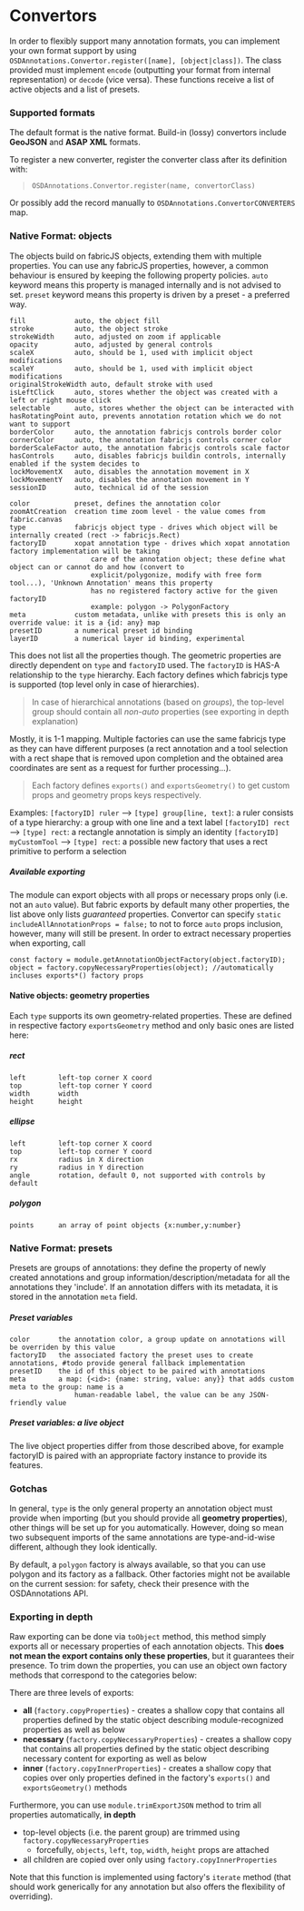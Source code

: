 # Convertors
In order to flexibly support many annotation formats, you can implement your own format support by using
`OSDAnnotations.Convertor.register([name], [object|class])`. The class provided must implement `encode` 
(outputting your format from internal representation) or `decode` (vice versa). These functions receive
a list of active objects and a list of presets.

### Supported formats
The default format is the native format. Build-in (lossy) convertors include **GeoJSON** and **ASAP XML** formats. 

To register a new converter, register the converter class after its definition with:

> ``OSDAnnotations.Convertor.register(name, convertorClass)``

Or possibly add the record manually to ``OSDAnnotations.ConvertorCONVERTERS`` map.

### Native Format: objects
The objects build on fabricJS objects, extending them with multiple properties. You can use any fabricJS properties, 
however, a common behaviour is ensured by keeping the following property policies. `auto` keyword means this property
is managed internally and is not advised to set. `preset` keyword means this property is driven by a preset - a preferred way.


    fill            auto, the object fill
    stroke          auto, the object stroke
    strokeWidth     auto, adjusted on zoom if applicable
    opacity         auto, adjusted by general controls
    scaleX          auto, should be 1, used with implicit object modifications
    scaleY          auto, should be 1, used with implicit object modifications
    originalStrokeWidth auto, default stroke with used
    isLeftClick     auto, stores whether the object was created with a left or right mouse click
    selectable      auto, stores whether the object can be interacted with
    hasRotatingPoint auto, prevents annotation rotation which we do not want to support
    borderColor     auto, the annotation fabricjs controls border color
    cornerColor     auto, the annotation fabricjs controls corner color
    borderScaleFactor auto, the annotation fabricjs controls scale factor
    hasControls     auto, disables fabricjs buildin controls, internally enabled if the system decides to
    lockMovementX   auto, disables the annotation movement in X
    lockMovementY   auto, disables the annotation movement in Y
    sessionID       auto, technical id of the session

    color           preset, defines the annotation color
    zoomAtCreation  creation time zoom level - the value comes from fabric.canvas
    type            fabricjs object type - drives which object will be internally created (rect -> fabricjs.Rect)
    factoryID       xopat annotation type - drives which xopat annotation factory implementation will be taking 
                        care of the annotation object; these define what object can or cannot do and how (convert to 
                        explicit/polygonize, modify with free form tool...), 'Unknown Annotation' means this property 
                        has no registered factory active for the given factoryID 
                        example: polygon -> PolygonFactory
    meta            custom metadata, unlike with presets this is only an override value: it is a {id: any} map
    presetID        a numerical preset id binding
    layerID         a numerical layer id binding, experimental

This does not list all the properties though.
The geometric properties are directly dependent on `type` and `factoryID` used. The `factoryID` is HAS-A relationship
to the `type` hierarchy. Each factory defines which fabricjs type is supported (top level only in case of hierarchies). 

> In case of hierarchical annotations (based on _groups_), the top-level group should contain all _non-auto_ properties
>  (see exporting in depth explanation)

Mostly, it is 1-1 mapping.
Multiple factories can use the same fabricjs type as they can have different purposes (a rect annotation and a tool selection
with a rect shape that is removed upon completion and the obtained area coordinates are sent as a request for further processing...).

> Each factory defines ``exports()`` and `exportsGeometry()` to get custom props and geometry props keys respectively.

Examples: 
`[factoryID] ruler` --> `[type] group[line, text]`: a ruler consists of a type hierarchy: a group with one line and a text label
`[factoryID] rect` --> `[type] rect`: a rectangle annotation is simply an identity
`[factoryID] myCustomTool` --> `[type] rect`: a possible new factory that uses a rect primitive to perform a selection

##### Available exporting
The module can export objects with all props or necessary props only (i.e. not an `auto` value). But fabric exports
by default many other properties, the list above only lists _guaranteed_ properties. Convertor can specify 
``static includeAllAnnotationProps = false;`` to not to force `auto` props inclusion, however, many will still be present.
In order to extract necessary properties when exporting, call

````
const factory = module.getAnnotationObjectFactory(object.factoryID);
object = factory.copyNecessaryProperties(object); //automatically incluses exports*() factory props
````

#### Native objects: geometry properties
Each `type` supports its own geometry-related properties. These are defined in respective factory `exportsGeometry`
method and only basic ones are listed here:

##### rect
    left        left-top corner X coord
    top         left-top corner Y coord
    width       width
    height      height
##### ellipse
    left        left-top corner X coord 
    top         left-top corner Y coord 
    rx          radius in X direction 
    ry          radius in Y direction 
    angle       rotation, default 0, not supported with controls by default
##### polygon
    points      an array of point objects {x:number,y:number}


### Native Format: presets
Presets are groups of annotations: they define the property of newly created annotations and group
information/description/metadata for all the annotations they 'include'. If an annotation differs with its
metadata, it is stored in the annotation `meta` field.

##### Preset variables         
    color       the annotation color, a group update on annotations will be overriden by this value
    factoryID   the associated factory the preset uses to create annotations, #todo provide general fallback implementation
    presetID    the id of this object to be paired with annotations
    meta        a map: {<id>: {name: string, value: any}} that adds custom meta to the group: name is a
                    human-readable label, the value can be any JSON-friendly value

##### Preset variables: a live object
The live object properties differ from those described above, for example factoryID is paired with an appropriate
factory instance to provide its features.

### Gotchas
In general, `type` is the only general property an annotation object must provide when importing (but you should
provide all **geometry properties**), other things
will be set up for you automatically. However, doing so mean two subsequent imports of the same annotations are 
type-and-id-wise different, although they look identically.

By default, a ``polygon`` factory is always available, so that you can use polygon and its factory as a fallback. 
Other factories might not be available on the current session: for safety, check their presence with the OSDAnnotations API.

### Exporting in depth
Raw exporting can be done via `toObject` method, this method simply
exports all or necessary properties of each annotation objects. This
**does not mean the export contains only these properties**, but
it guarantees their presence. To trim down the properties, you can
use an object own factory methods that correspond to the categories below:

There are three levels of exports:
 - **all** (``factory.copyProperties``) - creates a shallow copy that contains all properties defined by the
static object describing module-recognized properties as well as below
 - **necessary** (``factory.copyNecessaryProperties``) - creates a shallow copy that contains all properties defined by the
static object describing necessary content for exporting as well as below
 - **inner** (``factory.copyInnerProperties``) - creates a shallow copy that copies over only properties defined in the factory's 
`exports()` and `exportsGeometry()` methods

Furthermore, you can use ``module.trimExportJSON`` method to trim
all properties automatically, **in depth**
 - top-level objects (i.e. the parent group) are trimmed using ``factory.copyNecessaryProperties``
   - forcefully, `objects`, `left`, `top`, `width`, `height` props are attached
 - all children are copied over only using ``factory.copyInnerProperties``

Note that this function is implemented using factory's ``iterate`` method (that should work
generically for any annotation but also offers the flexibility of overriding).

